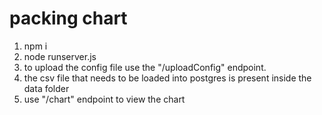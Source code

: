 # packing chart
1) npm i
2) node runserver.js
3) to upload the config file use the "/uploadConfig" endpoint.
4) the csv file that needs to be loaded into postgres is present inside the data folder
5) use "/chart" endpoint to view the chart
